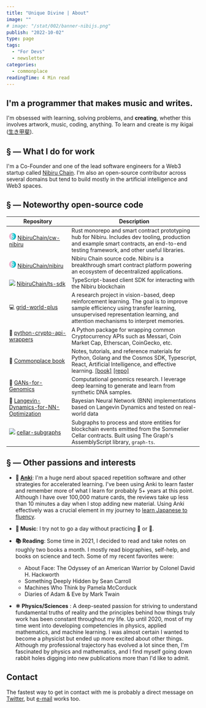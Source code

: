 ```yaml
---
title: "Unique Divine | About"
image: ""
# image: "/stat/002/banner-nibijs.png"
publish: "2022-10-02"
type: page
tags:
  - "For Devs"
  - newsletter
categories:
  - commonplace
readingTime: 4 Min read
---
```


## I'm a programmer that makes music and writes.

I'm obsessed with learning, solving problems, and **creating**, whether this involves artwork, music, coding, anything. To learn and create is my ikigai ([生き甲斐](https://en.wikipedia.org/wiki/Ikigai)).

## § — What I do for work

I'm a Co-Founder and one of the lead software engineers for a Web3 startup called [Nibiru Chain](https://nibiru.fi). I'm also an open-source contributor across several domains but tend to build mostly in the artificial intelligence and Web3 spaces.

## § — Noteworthy open-source code

| Repository | Description |
| ---------- | ----------- |
| <img src="/hero/nibiru-icon.png" style="width:18px; margin: 0; display:inline; border-radius: 0.5rem;"> [NibiruChain/cw-nibiru](https://github.com/NibiruChain/cw-nibiru) | Rust monorepo and smart contract prototyping hub for Nibiru. Includes dev tooling, production  and example smart contracts, an end-to-end testing framework, and other useful libraries. |
| <img src="/hero/nibiru-icon.png" style="width:18px; margin: 0; display:inline; border-radius: 0.5rem;"> [NibiruChain/nibiru](https://github.com/NibiruChain/nibiru) | Nibiru Chain source code. Nibiru is a breakthrough smart contract platform powering an ecosystem of decentralized applications. |
| <img src="https://upload.wikimedia.org/wikipedia/commons/4/4c/Typescript_logo_2020.svg" style="width:18px; margin: 0; display:inline;"> [NibiruChain/ts-sdk](https://github.com/NibiruChain/ts-sdk/) | TypeScript-based client SDK for interacting with the Nibiru blockchain |
| 💻 [grid-world-plus](https://github.com/Unique-Divine/grid-world-plus) | A research project in vision-based, deep reinforcement learning. The goal is to improve sample efficiency using transfer learning, unsupervised representation learning, and attention mechanisms to interpret memories.                                                                         |
| 🐍 [python-crypto-api-wrappers](https://github.com/Unique-Divine/python-crypto-api-wrappers) | A Python package for wrapping common Cryptocurrency APIs such as Messari, Coin Market Cap, Etherscan, CoinGecko, etc. |
| 📝 [Commonplace book](https://unique-divine.gitbook.io/commonplace-book/introduction/readme) | Notes, tutorials, and reference materials for Python, Golang and the Cosmos SDK, Typescript, React, Artificial Intelligence, and effective learning. [[book]](https://unique-divine.gitbook.io/commonplace-book/introduction/readme) [[repo]](https://github.com/Unique-Divine/Commonplace-Book) |
| 🧬 [GANs-for-Genomics](https://github.com/Unique-Divine/GANs-for-Genomics)                                                                                                                           | Computational genomics research. I leverage deep learning to generate and learn from synthetic DNA samples.                                                                                                                                                                                      |
| 🏫 [Langevin-Dynamics-for-NN-Optimization](https://github.com/Unique-Divine/Langevin-Dynamics-for-NN-Optimization)                                                                                   | Bayesian Neural Network (BNN) implementations based on Langevin Dynamics and tested on real-world data                                                                                                                                                                                           |
| <img src="https://www.assemblyscript.org/images/icon.svg" style="width:18px; margin: 0; display:inline;"> [cellar-subgraphs](https://github.com/PeggyJV/cellar-subgraphs/)                           | Subgraphs to process and store entities for blockchain events emitted from the Sommelier Cellar contracts. Built using The Graph's AssemblyScript library, `graph-ts`.                                                                                                                           |

## § — Other passions and interests

- **🧠 [Anki](https://apps.ankiweb.net/)**: I'm a huge nerd about spaced
  repetition software and other strategies for accelerated learning. I've been
  using Anki to learn faster and remember more of what I learn for probably 5+
  years at this point. Although I have over 100,000 mature cards, the reviews
  take up less than 10 minutes a day when I stop adding new material. Using Anki
  effectively was a crucial element in my journey to [learn Japanese to
  fluency](https://uniquedivine.blog/post/japanese/why_learn_jp_again/).

- **🎼 Music**: I try not to go a day without practicing 🎷 or 🎹.

- **📚 Reading**: Some time in 2021, I decided to read and take notes on roughly
  two books a month. I mostly read biographies, self-help, and books on science
  and tech. Some of my recent favorites were:
  - About Face: The Odyssey of an American Warrior by Colonel David H. Hackworth
  - Something Deeply Hidden by Sean Carroll
  - Machines Who Think by Pamela McCorduck
  - Diaries of Adam & Eve by Mark Twain

- **⚛️  Physics/Sciences** : A deep-seated passion for striving to understand
  fundamental truths of reality and the principles behind how things truly work
  has been constant throughout my life. Up until 2020, most of my time went into
  developing competencies in physics, applied mathematics, and machine learning.
  I was almost certain I wanted to become a physicist but ended up more excited
  about other things. Although my professional trajectory has evolved a lot since
  then, I'm fascinated by physics and mathematics, and I find myself going down
  rabbit holes digging into new publications more than I'd like to admit.

  <!-- I coded for physics -->
  <!-- and AI research but never thought that coding would end up becoming the main -->
  <!-- thing I do with my time.  -->

<!--
1. **Reorder for Narrative Flow**: Consider arranging your interests in a way
   that tells a story or shows a progression. For example, you could start with
   Anki, which represents your love for learning, then transition to music and
   reading, and finally to physics/sciences, demonstrating a journey from
   learning methods to application in various fields.

2. **Expand on Music and Reading**: Given the detailed descriptions in other
   sections, the music and reading sections could be expanded to include why you
   are drawn to these interests or what they bring to your life. This will
   maintain consistency in depth across all interests.

3. **Personal Anecdotes**: Where possible, include brief personal stories or
   experiences related to each interest. This approach adds a unique and engaging
   element to your profile.

4. **Reflective Tone**: Maintain a reflective and conversational tone throughout.
   This aligns with the overall personal theme of your website and makes your
   content more relatable to the reader.

5. **Consistent Formatting**: Ensure that the formatting (like bullet points,
   emojis, and links) is consistent throughout the section for a polished look.

6. **Concluding Statement**: Consider adding a brief concluding statement that
   ties all your interests together, reflecting how they shape your identity or
   influence your professional work.

By implementing these suggestions, you'll enhance the narrative quality and
personal touch of your "About" section, making it more engaging and reflective of
your personality.
-->


<!-- - 📊 Algorithmic trading -->

## Contact

The fastest way to get in contact with me is probably a direct message on [Twitter](https://twitter.com/DeusExUnicus), but [e-mail](mailto:realuniquedivine@gmail.com) works too.
